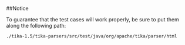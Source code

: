 ##Notice

To guarantee that the test cases will work properly, be sure to put them along the following path:

    ./tika-1.5/tika-parsers/src/test/java/org/apache/tika/parser/html

